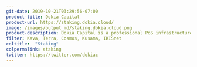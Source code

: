 ```yaml
---
git-date: 2019-10-21T03:29:56-07:00
product-title: Dokia Capital
product-url: https://staking.dokia.cloud/
image: /images/output_md/staking.dokia.cloud.png
product-description: Dokia Capital is a professional PoS infrastructure provider fit for institutional staking, with intuitive tools designed for token holders.
filter: Kava, Terra, Cosmos, Kusama, IRISnet
coltitle:  "Staking"
colpermalink: staking
twitter: https://twitter.com/dokiac
---
```

